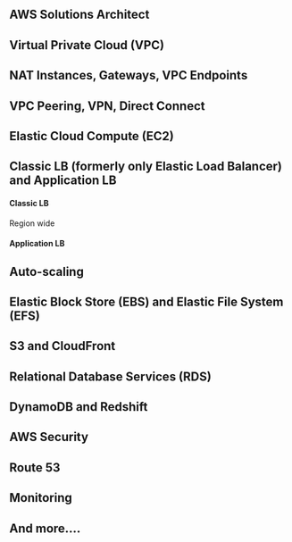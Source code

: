 AWS Solutions Architect
-----------------------

## Virtual Private Cloud (VPC)

## NAT Instances, Gateways, VPC Endpoints

## VPC Peering, VPN, Direct Connect

## Elastic Cloud Compute (EC2)

## Classic LB (formerly only Elastic Load Balancer) and Application LB

#### Classic LB

Region wide

#### Application LB

## Auto-scaling

## Elastic Block Store (EBS) and Elastic File System (EFS)

## S3 and CloudFront

## Relational Database Services (RDS)

## DynamoDB and Redshift

## AWS Security

## Route 53

## Monitoring

## And more....
